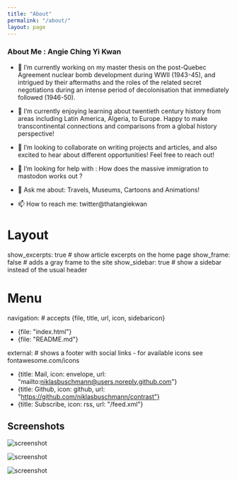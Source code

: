 ```yaml
---
title: "About"
permalink: "/about/"
layout: page
---
```


### About Me : Angie Ching Yi Kwan

- 🔭 I’m currently working on my master thesis on the post-Quebec Agreement nuclear bomb development during WWII (1943-45), and intrigued by their aftermaths and the roles of the related secret negotiations during an intense period of decolonisation that immediately followed (1946-50). 

- 🌱 I’m currently enjoying learning about twentieth century history from areas including Latin America, Algeria, to Europe. Happy to make transcontinental connections and comparisons from a global history perspective!

- 👯 I’m looking to collaborate on writing projects and articles, and also excited to hear about different opportunities! Feel free to reach out!

- 🤔 I’m looking for help with : How does the massive immigration to mastodon works out ? 

- 💬 Ask me about: Travels, Museums, Cartoons and Animations!

- 📫 How to reach me: twitter@thatangiekwan

# Layout

show_excerpts: true        # show article excerpts on the home page
show_frame: false           # adds a gray frame to the site
show_sidebar: true        # show a sidebar instead of the usual header

# Menu

navigation:                # accepts {file, title, url, icon, sidebaricon}
  - {file: "index.html"}
  - {file: "README.md"}

external:                  # shows a footer with social links - for available icons see fontawesome.com/icons
  - {title: Mail, icon: envelope, url: "mailto:niklasbuschmann@users.noreply.github.com"}
  - {title: Github, icon: github, url: "https://github.com/niklasbuschmann/contrast"}
  - {title: Subscribe, icon: rss, url: "/feed.xml"}


## Screenshots

![screenshot](https://user-images.githubusercontent.com/4943215/109431850-cd711780-7a08-11eb-8601-2763f2ee6bb4.png)

![screenshot](https://user-images.githubusercontent.com/4943215/109431832-b6cac080-7a08-11eb-9c5e-a058680c23a1.png)

![screenshot](https://user-images.githubusercontent.com/4943215/73125194-5f0b8b80-3fa4-11ea-805c-8387187503ad.png)

